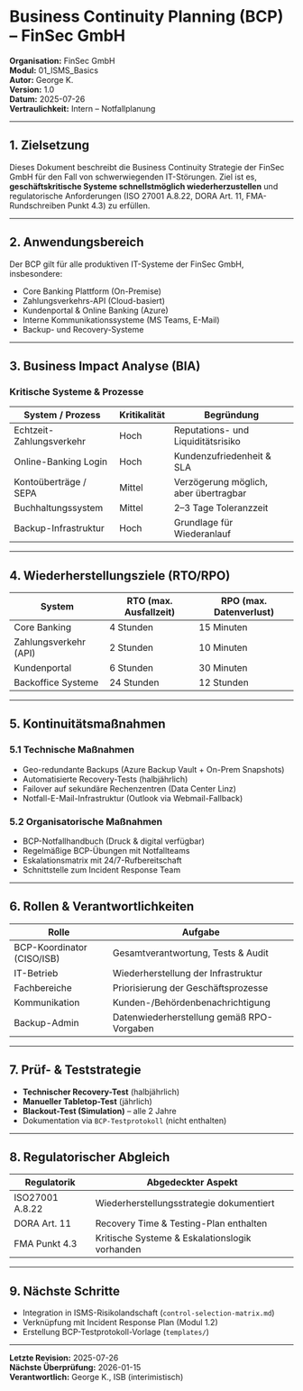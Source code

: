 # Business Continuity Planning (BCP) – FinSec GmbH

**Organisation:** FinSec GmbH  
**Modul:** 01_ISMS_Basics  
**Autor:** George K.  
**Version:** 1.0  
**Datum:** 2025-07-26  
**Vertraulichkeit:** Intern – Notfallplanung

---

## 1. Zielsetzung

Dieses Dokument beschreibt die Business Continuity Strategie der FinSec GmbH für den Fall von schwerwiegenden IT-Störungen. Ziel ist es, **geschäftskritische Systeme schnellstmöglich wiederherzustellen** und regulatorische Anforderungen (ISO 27001 A.8.22, DORA Art. 11, FMA-Rundschreiben Punkt 4.3) zu erfüllen.

---

## 2. Anwendungsbereich

Der BCP gilt für alle produktiven IT-Systeme der FinSec GmbH, insbesondere:

- Core Banking Plattform (On-Premise)
- Zahlungsverkehrs-API (Cloud-basiert)
- Kundenportal & Online Banking (Azure)
- Interne Kommunikationssysteme (MS Teams, E-Mail)
- Backup- und Recovery-Systeme

---

## 3. Business Impact Analyse (BIA)

### Kritische Systeme & Prozesse

| System / Prozess | Kritikalität | Begründung |
|------------------|--------------|------------|
| Echtzeit-Zahlungsverkehr | Hoch | Reputations- und Liquiditätsrisiko |
| Online-Banking Login | Hoch | Kundenzufriedenheit & SLA |
| Kontoüberträge / SEPA | Mittel | Verzögerung möglich, aber übertragbar |
| Buchhaltungssystem | Mittel | 2–3 Tage Toleranzzeit |
| Backup-Infrastruktur | Hoch | Grundlage für Wiederanlauf |

---

## 4. Wiederherstellungsziele (RTO/RPO)

| System | RTO (max. Ausfallzeit) | RPO (max. Datenverlust) |
|--------|------------------------|--------------------------|
| Core Banking | 4 Stunden | 15 Minuten |
| Zahlungsverkehr (API) | 2 Stunden | 10 Minuten |
| Kundenportal | 6 Stunden | 30 Minuten |
| Backoffice Systeme | 24 Stunden | 12 Stunden |

---

## 5. Kontinuitätsmaßnahmen

### 5.1 Technische Maßnahmen

- Geo-redundante Backups (Azure Backup Vault + On-Prem Snapshots)
- Automatisierte Recovery-Tests (halbjährlich)
- Failover auf sekundäre Rechenzentren (Data Center Linz)
- Notfall-E-Mail-Infrastruktur (Outlook via Webmail-Fallback)

### 5.2 Organisatorische Maßnahmen

- BCP-Notfallhandbuch (Druck & digital verfügbar)
- Regelmäßige BCP-Übungen mit Notfallteams
- Eskalationsmatrix mit 24/7-Rufbereitschaft
- Schnittstelle zum Incident Response Team

---

## 6. Rollen & Verantwortlichkeiten

| Rolle | Aufgabe |
|-------|---------|
| BCP-Koordinator (CISO/ISB) | Gesamtverantwortung, Tests & Audit |
| IT-Betrieb | Wiederherstellung der Infrastruktur |
| Fachbereiche | Priorisierung der Geschäftsprozesse |
| Kommunikation | Kunden-/Behördenbenachrichtigung |
| Backup-Admin | Datenwiederherstellung gemäß RPO-Vorgaben |

---

## 7. Prüf- & Teststrategie

- **Technischer Recovery-Test** (halbjährlich)
- **Manueller Tabletop-Test** (jährlich)
- **Blackout-Test (Simulation)** – alle 2 Jahre
- Dokumentation via `BCP-Testprotokoll` (nicht enthalten)

---

## 8. Regulatorischer Abgleich

| Regulatorik | Abgedeckter Aspekt |
|-------------|--------------------|
| ISO27001 A.8.22 | Wiederherstellungsstrategie dokumentiert |
| DORA Art. 11 | Recovery Time & Testing-Plan enthalten |
| FMA Punkt 4.3 | Kritische Systeme & Eskalationslogik vorhanden |

---

## 9. Nächste Schritte

- Integration in ISMS-Risikolandschaft (`control-selection-matrix.md`)
- Verknüpfung mit Incident Response Plan (Modul 1.2)
- Erstellung BCP-Testprotokoll-Vorlage (`templates/`)

---

**Letzte Revision:** 2025-07-26  
**Nächste Überprüfung:** 2026-01-15  
**Verantwortlich:** George K., ISB (interimistisch)
